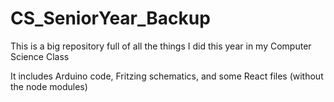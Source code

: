 # CS_SeniorYear_Backup

This is a big repository full of all the things I did this year in my Computer Science Class

It includes Arduino code, Fritzing schematics, and some React files (without the node modules)
